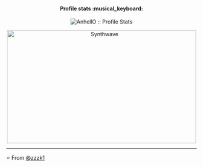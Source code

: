 <h4 align="center">Profile stats :musical_keyboard:</h4>

<p align="center"><img src="https://github-readme-stats.vercel.app/api?username=zzzk1&show_icons=true&theme=synthwave" alt="AnhellO :: Profile Stats" /></p>

<p align="center"><img src="https://thumbs.gfycat.com/GoodnaturedFondGaur-size_restricted.gif" alt="Synthwave" height="300" width="500"></p>


---

⭐️ From [@zzzk1](https://github.com/zzzk1)
